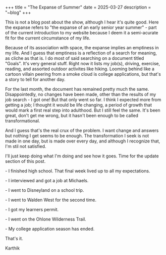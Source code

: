 +++
title = "The Expanse of Summer"
date = 2025-03-27
description = "~blog"
+++

This is not a blog post about the show, although I hear it's quite good. Here the expanse refers to "the expanse of an early senior year summer" - part of the current introduction to my website because I deem it a semi-acurate fit for the current circumstance of my life. 

Because of its association with space, the expanse implies an emptiness in my life. And I guess that emptiness is a reflection of a search for meaning, as cliche as that is. I do most of said searching on a document titled "Goals". It's very general stuff. Right now it lists my job(s), driving, exercise, reading, and assorted outdoor activites like hiking. Looming behind like a cartoon villain peering from a smoke cloud is college applications, but that's a story to tell for another day.

For the last month, the document has remained pretty much the same. Disappointedly, no changes have been made, other than the results of my job search - I got one! But that only went so far. I think I expected more from getting a job; I thought it would be life changing, a period of growth that would mark a first real step into adulthood. But I still feel the same. It's been great, don't get me wrong, but it hasn't been enough to be called transformational.

And I guess that's the real crux of the problem. I want change and answers but nothing I get seems to be enough. The transformation I seek is not made in one day, but is made over every day, and although I recognize that, I'm stil not satisfied. 

I'll just keep doing what I'm doing and see how it goes. Time for the update section of this post.

\- I finished high school. That final week lived up to all my expectations. 

\- I interviewed and got a job at Michaels.

\- I went to Disneyland on a school trip.

\- I went to Walden West for the second time.

\- I got my learners permit.

\- I went on the Ohlone Wilderness Trail.

\- My college application season has ended.

That's it.
 
Karthik










